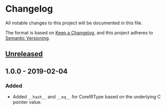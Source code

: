 # Changelog
All notable changes to this project will be documented in this file.

The format is based on [Keep a Changelog](https://keepachangelog.com/en/1.0.0/),
and this project adheres to [Semantic Versioning](https://semver.org/spec/v2.0.0.html).

## [Unreleased]

## 1.0.0 - 2019-02-04
### Added
- Added `__hash__` and `__eq__` for CoreIRType based on the underlying C
  pointer value.

[Unreleased]: https://github.com/leonardt/pycoreir/compare/v1.0.0...HEAD
